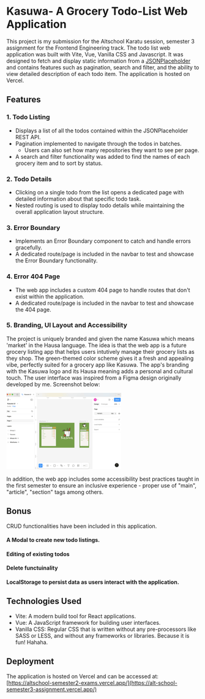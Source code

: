 # Kasuwa- A Grocery Todo-List Web Application

This project is my submission for the Altschool Karatu session, semester 3 assignment for the Frontend Engineering track. The todo list web application was built with Vite, Vue, Vanilla CSS and Javascript. It was designed to fetch and display static information from a [JSONPlaceholder](https://jsonplaceholder.typicode.com/todos) and contains features such as pagination, search and filter, and the ability to view detailed description of each todo item. The application is hosted on Vercel.

## Features

### 1. Todo Listing
* Displays a list of all the todos contained within the JSONPlaceholder REST API.
* Pagination implemented to navigate through the todos in batches.
    * Users can also set how many repositories they want to see per page. 
* A search and filter functionality was added to find the names of each grocery item and to sort by status.

### 2. Todo Details
* Clicking on a single todo from the list opens a dedicated page with detailed information about that specific todo task.
* Nested routing is used to display todo details while maintaining the overall application layout structure.

### 3. Error Boundary
* Implements an Error Boundary component to catch and handle errors gracefully.
* A dedicated route/page is included in the navbar to test and showcase the Error Boundary functionality.

### 4. Error 404 Page
* The web app includes a custom 404 page to handle routes that don't exist within the application.
* A dedicated route/page is included in the navbar to test and showcase the 404 page.

### 5. Branding, UI Layout and Accessibility
The project is uniquely branded and given the name Kasuwa which means 'market' in the Hausa language. The idea is that the web app is a future grocery listing app that helps users intutively manage their grocery lists as they shop. The green-themed color scheme gives it a fresh and appealing vibe, perfectly suited for a grocery app like Kasuwa. The app's branding with the Kasuwa logo and its Hausa meaning adds a personal and cultural touch. The user interface was inspired from a Figma design originally developed by me. Screenshot below:

![Figma Design](./src/assets/figma-design-copy.png)

In addition, the web app includes some accessibility best practices taught in the first semester to ensure an inclusive experience - proper use of "main", "article", "section" tags among others.


## Bonus

CRUD functionalities have been included in this application.

#### A Modal to create new todo listings.

#### Editing of existing todos

#### Delete functuinality

#### LocalStorage to persist data as users interact with the application.


## Technologies Used 

* Vite: A modern build tool for React applications.
* Vue: A JavaScript framework for building user interfaces.
* Vanilla CSS: Regular CSS that is written without any pre-processors like SASS or LESS, and without any frameworks or libraries. Because it is fun! Hahaha.

## Deployment

The application is hosted on Vercel and can be accessed at: [https://altschool-semester2-exams.vercel.app/](https://alt-school-semester3-assignment.vercel.app/)
